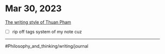# Mar 30, 2023

[The writing style of Thuan Pham](The%20writing%20style%20of%20Thuan%20Pham.md)

- [ ] rip off tags system of my note cuz 

---

#Philosophy_and_thinking/writing/journal